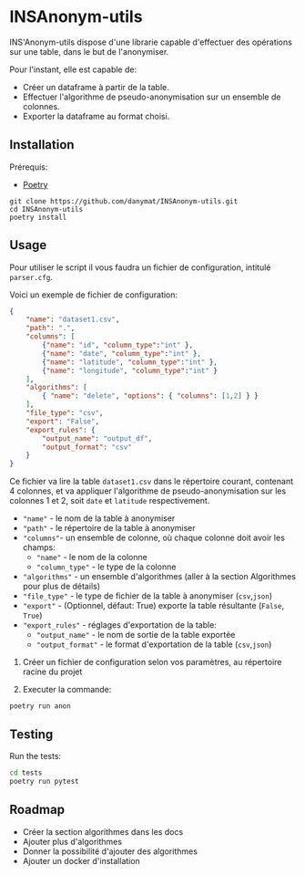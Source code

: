 # INSAnonym-utils

INS'Anonym-utils dispose d'une librarie capable d'effectuer des opérations sur une table, dans le but de l'anonymiser.

Pour l'instant, elle est capable de:

- Créer un dataframe à partir de la table.
- Effectuer l'algorithme de pseudo-anonymisation sur un ensemble de colonnes.
- Exporter la dataframe au format choisi.

## Installation

Prérequis:

- [Poetry](https://python-poetry.org/docs/#installation)

```
git clone https://github.com/danymat/INSAnonym-utils.git
cd INSAnonym-utils
poetry install 
```

## Usage

Pour utiliser le script il vous faudra un fichier de configuration, intitulé `parser.cfg`.

Voici un exemple de fichier de configuration:

```json
{
    "name": "dataset1.csv",
    "path": ".",
    "columns": [
        {"name": "id", "column_type":"int" },
        {"name": "date", "column_type":"int" },
        {"name": "latitude", "column_type":"int" },
        {"name": "longitude", "column_type":"int" }
    ],
    "algorithms": [
        { "name": "delete", "options": { "columns": [1,2] } }
    ],
    "file_type": "csv",
    "export": "False",
    "export_rules": {
        "output_name": "output_df",
        "output_format": "csv"
    }
}
```

Ce fichier va lire la table `dataset1.csv` dans le répertoire courant, contenant 4 colonnes, et va appliquer l'algorithme de pseudo-anonymisation sur les colonnes 1 et 2, soit `date` et `latitude` respectivement.

- `"name"` - le nom de la table à anonymiser
- `"path"` - le répertoire de la table à anonymiser
- `"columns"`- un ensemble de colonne, où chaque colonne doit avoir les champs:
    - `"name"` - le nom de la colonne
    - `"column_type"` - le type de la colonne 
- `"algorithms"` - un ensemble d'algorithmes (aller à la section Algorithmes pour plus de détails)
- `"file_type"` - le type de fichier de la table à anonymiser (`csv`,`json`)
- `"export"` - (Optionnel, défaut: True) exporte la table résultante (`False`, `True`)
- `"export_rules"` - réglages d'exportation de la table:
    - `"output_name"` - le nom de sortie de la table exportée
    - `"output_format"` - le format d'exportation de la table (`csv`,`json`)

1. Créer un fichier de configuration selon vos paramètres, au répertoire racine du projet

2. Executer la commande:
```
poetry run anon
```

## Testing

Run the tests:
```bash
cd tests
poetry run pytest
```

## Roadmap

- Créer la section algorithmes dans les docs
- Ajouter plus d'algorithmes
- Donner la possibilité d'ajouter des algorithmes 
- Ajouter un docker d'installation
